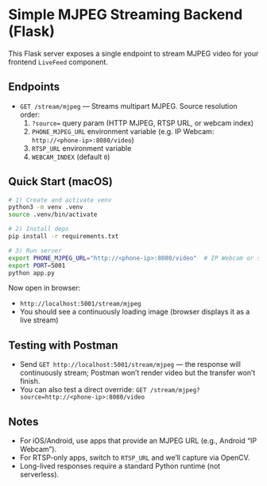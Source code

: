 # Simple MJPEG Streaming Backend (Flask)

This Flask server exposes a single endpoint to stream MJPEG video for your frontend `LiveFeed` component.

## Endpoints

- `GET /stream/mjpeg` — Streams multipart MJPEG. Source resolution order:
  1. `?source=` query param (HTTP MJPEG, RTSP URL, or webcam index)
  2. `PHONE_MJPEG_URL` environment variable (e.g. IP Webcam: `http://<phone-ip>:8080/video`)
  3. `RTSP_URL` environment variable
  4. `WEBCAM_INDEX` (default `0`)

## Quick Start (macOS)

```bash
# 1) Create and activate venv
python3 -m venv .venv
source .venv/bin/activate

# 2) Install deps
pip install -r requirements.txt

# 3) Run server
export PHONE_MJPEG_URL="http://<phone-ip>:8080/video"  # IP Webcam or similar
export PORT=5001
python app.py
```

Now open in browser:
- `http://localhost:5001/stream/mjpeg`
- You should see a continuously loading image (browser displays it as a live stream)

## Testing with Postman
- Send `GET http://localhost:5001/stream/mjpeg` — the response will continuously stream; Postman won’t render video but the transfer won’t finish.
- You can also test a direct override: `GET /stream/mjpeg?source=http://<phone-ip>:8080/video`

## Notes
- For iOS/Android, use apps that provide an MJPEG URL (e.g., Android “IP Webcam”).
- For RTSP-only apps, switch to `RTSP_URL` and we’ll capture via OpenCV.
- Long-lived responses require a standard Python runtime (not serverless).
